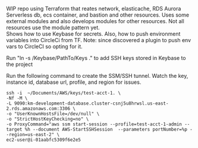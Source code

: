 WIP repo using Terraform that reates network, elasticache, RDS Aurora Serverless db, ecs container, and bastion and other resources. Uses some external 
modules and also develops modules for other resources.  Not all resources use the module pattern yet.  
Shows how to use Keybase for secrets.  Also, how to push environment variables into CircleCi from TF.  Note:  since discovered a plugin to 
push env vars to CircleCI so opting for it.
 

Run "ln -s /Keybase/PathTo/Keys ." to add SSH keys stored in Keybase to the project

Run the following command to create the SSM/SSH tunnel. Watch the key, instance id, database url, profile, and region for issues.
```
ssh -i  ~/Documents/AWS/keys/test-acct-1. \
-Nf -M \
-L 9090:km-development-database.cluster-csnj5u8hrwsl.us-east-2.rds.amazonaws.com:3306 \
-o "UserKnownHostsFile=/dev/null" \
-o "StrictHostKeyChecking=no" \
-o ProxyCommand="aws ssm start-session --profile=test-acct-1-admin --target %h --document AWS-StartSSHSession  --parameters portNumber=%p --region=us-east-2" \
ec2-user@i-01aabfc5309f6e2e5

```

